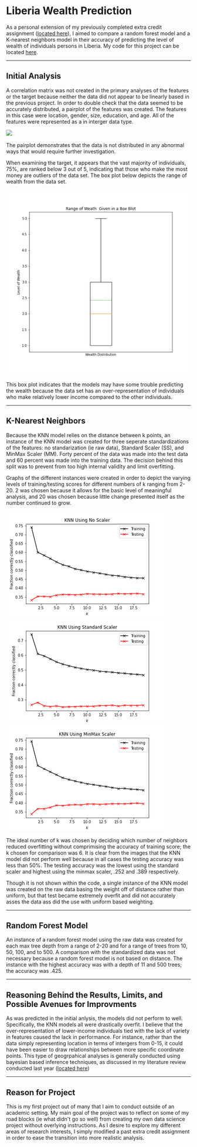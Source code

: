 # Liberia Wealth Prediction
As a personal extension of my previously completed extra credit assignment ([located here](https://sasan-faraj.github.io/Extra_Credit)), I aimed to compare a random forest model and a K-nearest neighbors model in their accuracy of predicting the level of wealth of individuals persons in Liberia. My code for this project can be located [here](https://sasan-faraj.github.io/wealth_prediction/Wealth_Predictions).

___

## Initial Analysis

A correlation matrix was not created in the primary analyses of the features or the target because neither the data did not appear to be linearly based in the previous project. In order to double check that the data seemed to be accurately distributed, a pairplot of the features was created. The features in this case were location, gender, size, education, and age. All of the features were represented as a in interger data type.

![](lbr_pair_plot.png)

The pairplot demonstrates that the data is not distributed in any abnormal ways that would require further investigation. 

When examining the target, it appears that the vast majority of individuals, 75%, are ranked below 3 out of 5, indicating that those who make the most money are outliers of the data set. The box plot below depicts the range of wealth from the data set. 

![](lbr_wealth_range.png)

This box plot indicates that the models may have some trouble predicting the wealth because the data set has an over-representation of individuals who make relatively lower income compared to the other individuals. 
___

## K-Nearest Neighbors

Because the KNN model relies on the distance between k points, an instance of the KNN model was created for three seperate standardizations of the features: no standarization (ie raw data), Standard Scaler (SS), and MinMax Scaler (MM). Forty percent of the data was made into the test data and 60 percent was made into the training data. The decision behind this split was to prevent from too high internal validity and limit overfitting. 

Graphs of the different instances were created in order to depict the varying levels of training/testing scores for different numbers of k ranging from 2-20. 2 was chosen because it allows for the basic level of meaningful analysis, and 20 was chosen because little change presented itself as the number continued to grow. 

![](knn_raw.png)
![](knn_ss.png)
![](knn_mm.png)

The ideal number of k was chosen by deciding which number of neighbors reduced overfitting without comprimising the accuracy of training score; the k chosen for comparison was 6. It is clear from the images that the KNN model did not perform well because in all cases the testing accuracy was less than 50%. The testing accuracy was the lowest using the standard scaler and highest using the minmax scaler, .252 and .389 respectively.

Though it is not shown within the code, a single instance of the KNN model was created on the raw data basing the weight off of distance rather than uniform, but that test became extremely overfit and did not accurately asses the data ass did the use with uniform based weighting.

___

## Random Forest Model

An instance of a random forest model using the raw data was created for each max tree depth from a range of 2-20 and for a range of trees from 10, 50, 100, and to 500. A comparison with the standardized data was not necessary because a random forest model is not based on distance. The instance with the highest accuracy was with a depth of 11 and 500 trees; the accuracy was .425.

___

## Reasoning Behind the Results, Limits, and Possible Avenues for Improvments

As was predicted in the initial anlysis, the models did not perform to well. Specifically, the KNN models all were drastically overfit. I believe that the over-representation of lower-income individuals tied with the lack of variety in features caused the lack in performance. For instance, rather than the data simply representing location in terms of intergers from 0-15, it could have been easier to draw relationships between more specific coordinate points. This type of geogrpahical analyses is generally conducted using bayesian based inference techniques, as discussed in my literature review conducted last year ([located here](https://sasan-faraj.github.io/workshop/assignment_3))

___

## Reason for Project
This is my first project out of many that I aim to conduct outside of an academic setting. My main goal of the project was to reflect on some of my road blocks (ie what didn't go so well) from creating my own data science project without overlying instructions. As I desire to  explore my different areas of research interests, I simply modified a past extra credit assignment in order to ease the transition into more realistic analysis. 
